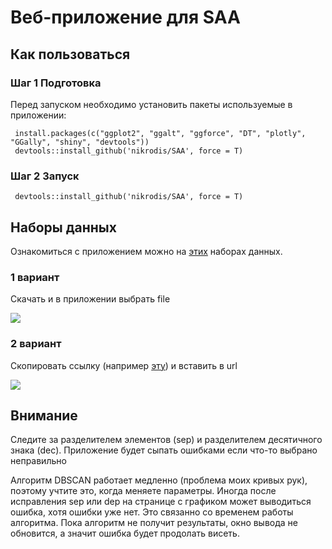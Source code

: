 # Веб-приложение для SAA  
 
## Как пользоваться
 
### Шаг 1 Подготовка
 
Перед запуском необходимо установить пакеты используемые в приложении: 
 
     install.packages(c("ggplot2", "ggalt", "ggforce", "DT", "plotly", "GGally", "shiny", "devtools"))
     devtools::install_github('nikrodis/SAA', force = T)
 
### Шаг 2 Запуск

     devtools::install_github('nikrodis/SAA', force = T)
     
## Наборы данных
     
 Ознакомиться c приложением можно на [этих](https://github.com/nikrodis/SAA_shiny_app/tree/master/DataSets) наборах данных.
 
### 1 вариант
 
 Скачать и в приложении выбрать file
 
 ![](https://puu.sh/FV9JP/0512923c87.jpg)
 
### 2 вариант
 
 Скопировать ссылку (например [эту](https://raw.githubusercontent.com/vincentarelbundock/Rdatasets/master/csv/HistData/Galton.csv)) и вставить в url
 
 ![](https://puu.sh/FV9B8/cdde2c90b8.jpg)
 
## Внимание
 
 Следите за разделителем элементов (sep) и разделителем десятичного знака (dec). Приложение будет сыпать ошибками если что-то выбрано неправильно
 
 Алгоритм DBSCAN работает медленно (проблема моих кривых рук), поэтому учтите это, когда меняете параметры. Иногда после исправления sep или dep на странице с графиком может выводиться ошибка, хотя ошибки уже нет. Это связанно со временем работы алгоритма. Пока алгоритм не получит результаты, окно вывода не обновится, а значит ошибка будет продолать висеть. 
